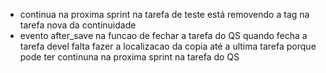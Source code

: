 - continua na proxima sprint na tarefa de teste está removendo a tag na tarefa nova da continuidade
- evento after_save na funcao de fechar a tarefa do QS quando fecha a tarefa devel falta fazer a localizacao da copia até a ultima tarefa porque pode ter continuna na proxima sprint na tarefa do QS
